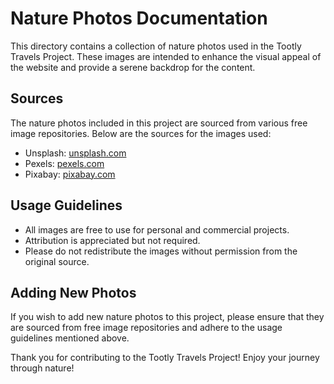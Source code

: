 # Nature Photos Documentation

This directory contains a collection of nature photos used in the Tootly Travels Project. These images are intended to enhance the visual appeal of the website and provide a serene backdrop for the content.

## Sources

The nature photos included in this project are sourced from various free image repositories. Below are the sources for the images used:

- Unsplash: [unsplash.com](https://unsplash.com)
- Pexels: [pexels.com](https://www.pexels.com)
- Pixabay: [pixabay.com](https://pixabay.com)

## Usage Guidelines

- All images are free to use for personal and commercial projects.
- Attribution is appreciated but not required.
- Please do not redistribute the images without permission from the original source.

## Adding New Photos

If you wish to add new nature photos to this project, please ensure that they are sourced from free image repositories and adhere to the usage guidelines mentioned above. 

Thank you for contributing to the Tootly Travels Project! Enjoy your journey through nature!